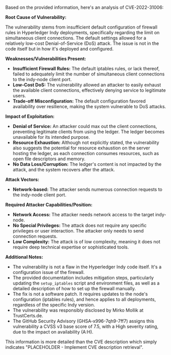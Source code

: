 Based on the provided information, here's an analysis of CVE-2022-31006:

**Root Cause of Vulnerability:**

The vulnerability stems from insufficient default configuration of firewall rules in Hyperledger Indy deployments, specifically regarding the limit on simultaneous client connections. The default settings allowed for a relatively low-cost Denial-of-Service (DoS) attack. The issue is not in the code itself but in how it's deployed and configured.

**Weaknesses/Vulnerabilities Present:**

*   **Insufficient Firewall Rules:** The default iptables rules, or lack thereof, failed to adequately limit the number of simultaneous client connections to the indy-node client port.
*   **Low-Cost DoS:** The vulnerability allowed an attacker to easily exhaust the available client connections, effectively denying service to legitimate users.
*   **Trade-off Misconfiguration:** The default configuration favored availability over resilience, making the system vulnerable to DoS attacks.

**Impact of Exploitation:**

*   **Denial of Service:** An attacker could max out the client connections, preventing legitimate clients from using the ledger. The ledger becomes unavailable for its intended purpose.
*   **Resource Exhaustion:** Although not explicitly stated, the vulnerability also suggests the potential for resource exhaustion on the server hosting the ledger, as each connection consumes resources, such as open file descriptors and memory.
*   **No Data Loss/Corruption:** The ledger's content is not impacted by the attack, and the system recovers after the attack.

**Attack Vectors:**

*   **Network-based:** The attacker sends numerous connection requests to the indy-node client port.

**Required Attacker Capabilities/Position:**

*   **Network Access:** The attacker needs network access to the target indy-node.
*   **No Special Privileges:** The attack does not require any specific privileges or user interaction. The attacker only needs to send connection requests.
*   **Low Complexity:** The attack is of low complexity, meaning it does not require deep technical expertise or sophisticated tools.

**Additional Notes:**

*   The vulnerability is not a flaw in the Hyperledger Indy code itself. It's a configuration issue of the firewall.
*   The provided documentation includes mitigation steps, particularly updating the `setup_iptables` script and environment files, as well as a detailed description of how to set up the firewall manually.
*   The fix is not a software patch. It requires updates to the node's configuration (iptables rules), and hence applies to all deployments, regardless of the specific Indy version.
*   The vulnerability was responsibly disclosed by Mirko Mollik at TrustCerts.de.
*   The GitHub Security Advisory (GHSA-x996-7qh9-7ff7) assigns this vulnerability a CVSS v3 base score of 7.5, with a High severity rating, due to the impact on availability (A:H).

This information is more detailed than the CVE description which simply indicates "PLACEHOLDER - Implement CVE description retrieval".